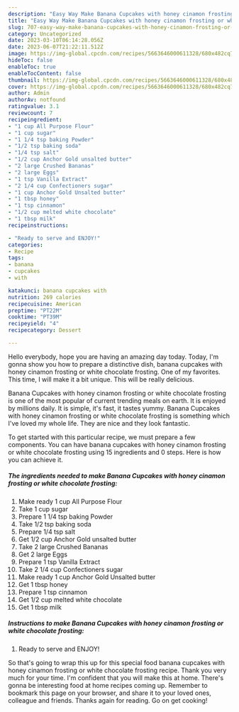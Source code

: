 ```yaml
---
description: "Easy Way Make Banana Cupcakes with honey cinamon frosting or white chocolate frosting yang Very Delicious"
title: "Easy Way Make Banana Cupcakes with honey cinamon frosting or white chocolate frosting yang Very Delicious"
slug: 707-easy-way-make-banana-cupcakes-with-honey-cinamon-frosting-or-white-chocolate-frosting-yang-very-delicious
category: Uncategorized
date: 2023-03-10T06:14:28.056Z
date: 2023-06-07T21:22:11.512Z
image: https://img-global.cpcdn.com/recipes/5663646000611328/680x482cq70/banana-cupcakes-with-honey-cinamon-frosting-or-white-chocolate-frosting-recipe-main-photo.jpg
hideToc: false
enableToc: true
enableTocContent: false
thumbnail: https://img-global.cpcdn.com/recipes/5663646000611328/680x482cq70/banana-cupcakes-with-honey-cinamon-frosting-or-white-chocolate-frosting-recipe-main-photo.jpg
cover: https://img-global.cpcdn.com/recipes/5663646000611328/680x482cq70/banana-cupcakes-with-honey-cinamon-frosting-or-white-chocolate-frosting-recipe-main-photo.jpg
author: Admin
authorAv: notfound
ratingvalue: 3.1
reviewcount: 7
recipeingredient:
- "1 cup All Purpose Flour"
- "1 cup sugar"
- "1 1/4 tsp baking Powder"
- "1/2 tsp baking soda"
- "1/4 tsp salt"
- "1/2 cup Anchor Gold unsalted butter"
- "2 large Crushed Bananas"
- "2 large Eggs"
- "1 tsp Vanilla Extract"
- "2 1/4 cup Confectioners sugar"
- "1 cup Anchor Gold Unsalted butter"
- "1 tbsp honey"
- "1 tsp cinnamon"
- "1/2 cup melted white chocolate"
- "1 tbsp milk"
recipeinstructions:

- "Ready to serve and ENJOY!"
categories:
- Recipe
tags:
- banana
- cupcakes
- with

katakunci: banana cupcakes with 
nutrition: 269 calories
recipecuisine: American
preptime: "PT22M"
cooktime: "PT39M"
recipeyield: "4"
recipecategory: Dessert

---
```



Hello everybody, hope you are having an amazing day today. Today, I'm gonna show you how to prepare a distinctive dish, banana cupcakes with honey cinamon frosting or white chocolate frosting. One of my favorites. This time, I will make it a bit unique. This will be really delicious.

Banana Cupcakes with honey cinamon frosting or white chocolate frosting is one of the most popular of current trending meals on earth. It is enjoyed by millions daily. It is simple, it's fast, it tastes yummy. Banana Cupcakes with honey cinamon frosting or white chocolate frosting is something which I've loved my whole life. They are nice and they look fantastic.




To get started with this particular recipe, we must prepare a few components. You can have banana cupcakes with honey cinamon frosting or white chocolate frosting using 15 ingredients and 0 steps. Here is how you can achieve it.

<!--inarticleads1-->

##### The ingredients needed to make Banana Cupcakes with honey cinamon frosting or white chocolate frosting:

1. Make ready 1 cup All Purpose Flour
1. Take 1 cup sugar
1. Prepare 1 1/4 tsp baking Powder
1. Take 1/2 tsp baking soda
1. Prepare 1/4 tsp salt
1. Get 1/2 cup Anchor Gold unsalted butter
1. Take 2 large Crushed Bananas
1. Get 2 large Eggs
1. Prepare 1 tsp Vanilla Extract
1. Take 2 1/4 cup Confectioners sugar
1. Make ready 1 cup Anchor Gold Unsalted butter
1. Get 1 tbsp honey
1. Prepare 1 tsp cinnamon
1. Get 1/2 cup melted white chocolate
1. Get 1 tbsp milk




<!--inarticleads2-->

##### Instructions to make Banana Cupcakes with honey cinamon frosting or white chocolate frosting:


1. Ready to serve and ENJOY!



So that's going to wrap this up for this special food banana cupcakes with honey cinamon frosting or white chocolate frosting recipe. Thank you very much for your time. I'm confident that you will make this at home. There's gonna be interesting food at home recipes coming up. Remember to bookmark this page on your browser, and share it to your loved ones, colleague and friends. Thanks again for reading. Go on get cooking!

